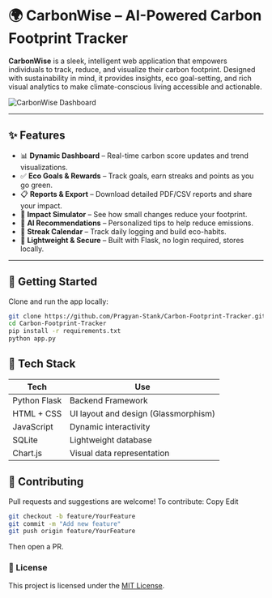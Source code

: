 # 🌍 CarbonWise – AI-Powered Carbon Footprint Tracker

**CarbonWise** is a sleek, intelligent web application that empowers individuals to track, reduce, and visualize their carbon footprint. Designed with sustainability in mind, it provides insights, eco goal-setting, and rich visual analytics to make climate-conscious living accessible and actionable.

![CarbonWise Dashboard](https://raw.githubusercontent.com/Pragyan-Stank/Carbon-Footprint-Tracker/main/static/images/dashboard-preview.png) <!-- Replace with actual path or hosted image -->

---

## ✨ Features

- 📊 **Dynamic Dashboard** – Real-time carbon score updates and trend visualizations.
- ✅ **Eco Goals & Rewards** – Track goals, earn streaks and points as you go green.
- 📋 **Reports & Export** – Download detailed PDF/CSV reports and share your impact.
- 🌱 **Impact Simulator** – See how small changes reduce your footprint.
- 🧠 **AI Recommendations** – Personalized tips to help reduce emissions.
- 📆 **Streak Calendar** – Track daily logging and build eco-habits.
- 🔐 **Lightweight & Secure** – Built with Flask, no login required, stores locally.

---

## 🚀 Getting Started

Clone and run the app locally:

```bash
git clone https://github.com/Pragyan-Stank/Carbon-Footprint-Tracker.git
cd Carbon-Footprint-Tracker
pip install -r requirements.txt
python app.py
```

## 🧱 Tech Stack
| Tech         | Use                                  |
| ------------ | ------------------------------------ |
| Python Flask | Backend Framework                    |
| HTML + CSS   | UI layout and design (Glassmorphism) |
| JavaScript   | Dynamic interactivity                |
| SQLite       | Lightweight database                 |
| Chart.js     | Visual data representation           |


## 🙌 Contributing
Pull requests and suggestions are welcome!
To contribute:
Copy
Edit
```bash
git checkout -b feature/YourFeature
git commit -m "Add new feature"
git push origin feature/YourFeature
```
Then open a PR.

### 📃 License
This project is licensed under the [MIT License](LICENSE).



